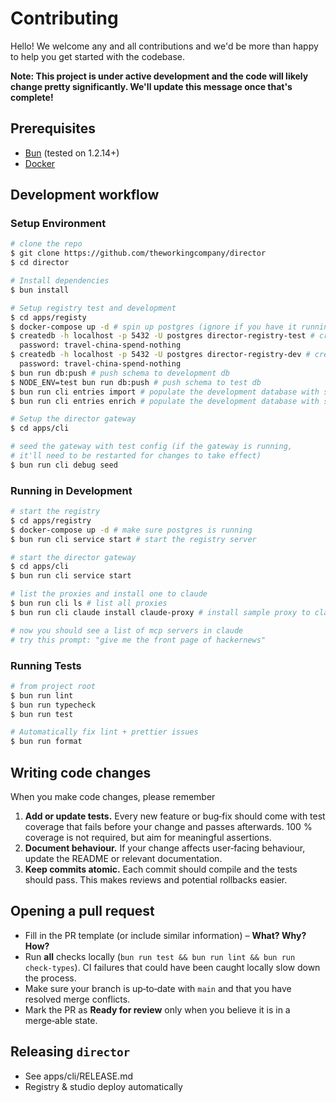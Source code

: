 
# Contributing

Hello! We welcome any and all contributions and we'd be more than happy to help you get started with the codebase. 

**Note: This project is under active development and the code will likely change pretty significantly. We'll update this message once that's complete!**

## Prerequisites

- [Bun](https://bun.sh/) (tested on 1.2.14+)
- [Docker](https://docker.com)

## Development workflow

### Setup Environment

```bash 
# clone the repo
$ git clone https://github.com/theworkingcompany/director
$ cd director

# Install dependencies
$ bun install

# Setup registry test and development
$ cd apps/registy
$ docker-compose up -d # spin up postgres (ignore if you have it running locally)
$ createdb -h localhost -p 5432 -U postgres director-registry-test # create test db
  password: travel-china-spend-nothing
$ createdb -h localhost -p 5432 -U postgres director-registry-dev # create development db
  password: travel-china-spend-nothing
$ bun run db:push # push schema to development db
$ NODE_ENV=test bun run db:push # push schema to test db
$ bun run cli entries import # populate the development database with server entries
$ bun run cli entries enrich # populate the development database with server entries

# Setup the director gateway
$ cd apps/cli

# seed the gateway with test config (if the gateway is running, 
# it'll need to be restarted for changes to take effect)
$ bun run cli debug seed 
```

### Running in Development 

```bash
# start the registry
$ cd apps/registry
$ docker-compose up -d # make sure postgres is running
$ bun run cli service start # start the registry server

# start the director gateway
$ cd apps/cli
$ bun run cli service start

# list the proxies and install one to claude
$ bun run cli ls # list all proxies
$ bun run cli claude install claude-proxy # install sample proxy to claude and restart it

# now you should see a list of mcp servers in claude
# try this prompt: "give me the front page of hackernews"
```

### Running Tests

```bash
# from project root
$ bun run lint 
$ bun run typecheck
$ bun run test

# Automatically fix lint + prettier issues
$ bun run format
```

## Writing code changes

When you make code changes, please remember 

1. **Add or update tests.** Every new feature or bug‑fix should come with test coverage that fails before your change and passes afterwards. 100 % coverage is not required, but aim for meaningful assertions.
2. **Document behaviour.** If your change affects user‑facing behaviour, update the README or relevant documentation.
3. **Keep commits atomic.** Each commit should compile and the tests should pass. This makes reviews and potential rollbacks easier.

## Opening a pull request

- Fill in the PR template (or include similar information) – **What? Why? How?**
- Run **all** checks locally (`bun run test && bun run lint && bun run check-types`). CI failures that could have been caught locally slow down the process.
- Make sure your branch is up‑to‑date with `main` and that you have resolved merge conflicts.
- Mark the PR as **Ready for review** only when you believe it is in a merge‑able state.

## Releasing `director`

- See apps/cli/RELEASE.md
- Registry & studio deploy automatically